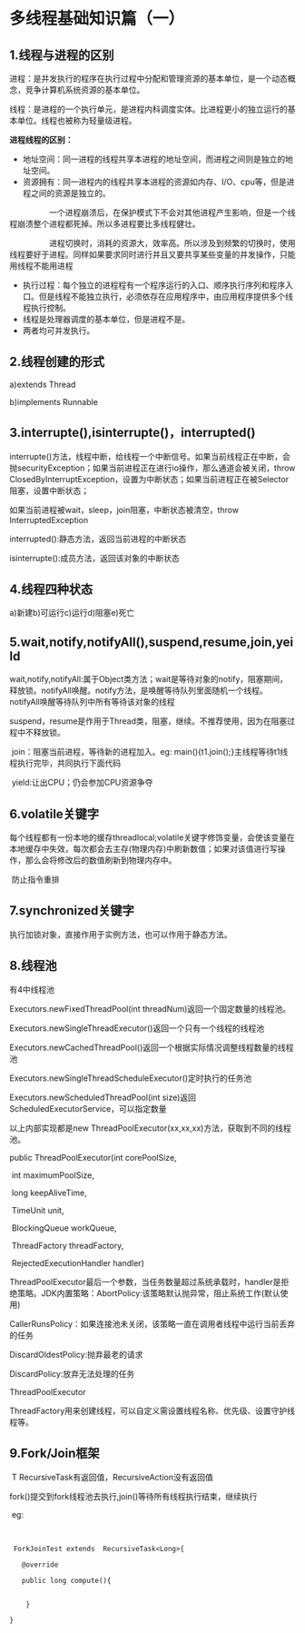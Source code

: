 # 多线程基础知识篇（一）

## 1.线程与进程的区别

进程：是并发执行的程序在执行过程中分配和管理资源的基本单位，是一个动态概念，竞争计算机系统资源的基本单位。

线程：是进程的一个执行单元，是进程内科调度实体。比进程更小的独立运行的基本单位。线程也被称为轻量级进程。

**进程线程的区别：**

- 地址空间：同一进程的线程共享本进程的地址空间，而进程之间则是独立的地址空间。
- 资源拥有：同一进程内的线程共享本进程的资源如内存、I/O、cpu等，但是进程之间的资源是独立的。

　　　　　一个进程崩溃后，在保护模式下不会对其他进程产生影响，但是一个线程崩溃整个进程都死掉。所以多进程要比多线程健壮。

　　　　　进程切换时，消耗的资源大，效率高。所以涉及到频繁的切换时，使用线程要好于进程。同样如果要求同时进行并且又要共享某些变量的并发操作，只能用线程不能用进程

- 执行过程：每个独立的进程程有一个程序运行的入口、顺序执行序列和程序入口。但是线程不能独立执行，必须依存在应用程序中，由应用程序提供多个线程执行控制。
- 线程是处理器调度的基本单位，但是进程不是。
- 两者均可并发执行。

## 2.线程创建的形式

   a)extends Thread

   b)implements Runnable

## 3.interrupte(),isinterrupte()，interrupted()

   interrupte()方法，线程中断，给线程一个中断信号。如果当前线程正在中断，会抛securityException；如果当前进程正在进行io操作，那么通道会被关闭，throw ClosedByInterruptException，设置为中断状态；如果当前进程正在被Selector阻塞，设置中断状态；

如果当前进程被wait，sleep，join阻塞，中断状态被清空，throw InterruptedException

interrupted():静态方法，返回当前进程的中断状态

isinterrupte():成员方法，返回该对象的中断状态

## 4.线程四种状态

   a)新建b)可运行c)运行d)阻塞e)死亡

## 5.wait,notify,notifyAll(),suspend,resume,join,yeild

   wait,notify,notifyAll:属于Object类方法；wait是等待对象的notify，阻塞期间，释放锁。notifyAll唤醒。notify方法，是唤醒等待队列里面随机一个线程。notifyAll唤醒等待队列中所有等待该对象的线程

suspend，resume是作用于Thread类，阻塞，继续。不推荐使用，因为在阻塞过程中不释放锁。

​    join：阻塞当前进程，等待新的进程加入。eg:  main(){t1.join();}主线程等待t1线程执行完毕，共同执行下面代码

​    yield:让出CPU；仍会参加CPU资源争夺

## 6.volatile关键字

​    每个线程都有一份本地的缓存threadlocal;volatile关键字修饰变量，会使该变量在本地缓存中失效，每次都会去主存(物理内存)中刷新数值；如果对该值进行写操作，那么会将修改后的数值刷新到物理内存中。

​    防止指令重排

## 7.synchronized关键字

  执行加锁对象，直接作用于实例方法，也可以作用于静态方法。

## 8.线程池

有4中线程池

 Executors.newFixedThreadPool(int threadNum)返回一个固定数量的线程池。

 Executors.newSingleThreadExecutor()返回一个只有一个线程的线程池

Executors.newCachedThreadPool()返回一个根据实际情况调整线程数量的线程池

Executors.newSingleThreadScheduleExecutor()定时执行的任务池

Executors.newScheduledThreadPool(int size)返回ScheduledExecutorService，可以指定数量

以上内部实现都是new ThreadPoolExecutor(xx,xx,xx)方法，获取到不同的线程池。

public ThreadPoolExecutor(int corePoolSize,

​                              int maximumPoolSize,

​                              long keepAliveTime,

​                              TimeUnit unit,

​                              BlockingQueue<Runnable> workQueue,

​                              ThreadFactory threadFactory,

​                              RejectedExecutionHandler handler) 

ThreadPoolExecutor最后一个参数，当任务数量超过系统承载时，handler是拒绝策略。JDK内置策略：AbortPolicy:该策略默认抛异常，阻止系统工作(默认使用)

CallerRunsPolicy：如果连接池未关闭，该策略一直在调用者线程中运行当前丢弃的任务

DiscardOldestPolicy:抛弃最老的请求

DiscardPolicy:放弃无法处理的任务

ThreadPoolExecutor



ThreadFactory用来创建线程，可以自定义需设置线程名称、优先级、设置守护线程等。

## 9.Fork/Join框架

​       T  RecursiveTask<T>有返回值，RecursiveAction没有返回值

fork()提交到fork线程池去执行,join()等待所有线程执行结束，继续执行

​        eg:

​     

```
 ForkJoinTest extends  RecursiveTask<Long>{

   @override

   public long compute(){

                
    }

}
```



